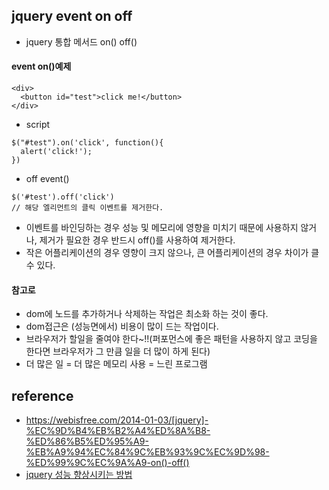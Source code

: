 ## jquery event on off
- jquery 통합 메서드 on() off()

#### event on()예제
   
```
<div>
  <button id="test">click me!</button>
</div>
```
  
- script   
```
$("#test").on('click', function(){
  alert('click!');
}) 
```
- off event()  
  
```
$('#test').off('click')
// 해당 엘리먼트의 클릭 이벤트를 제거한다. 
```  
  
- 이벤트를 바인딩하는 경우 성능 및 메모리에 영향을 미치기 때문에 사용하지 않거나, 제거가 필요한 경우 반드시 off()를 사용하여 제거한다. 
- 작은 어플리케이션의 경우 영향이 크지 않으나, 큰 어플리케이션의 경우 차이가 클 수 있다. 

#### 참고로
- dom에 노드를 추가하거나 삭제하는 작업은 최소화 하는 것이 좋다. 
- dom접근은 (성능면에서) 비용이 많이 드는 작업이다. 
- 브라우저가 할일을 줄여야 한다~!!(퍼포먼스에 좋은 패턴을 사용하지 않고 코딩을 한다면 브라우저가 그 만큼 일을 더 많이 하게 된다) 
- 더 많은 일 = 더 많은 메모리 사용 = 느린 프로그램 
  
  
## reference
- https://webisfree.com/2014-01-03/[jquery]-%EC%9D%B4%EB%B2%A4%ED%8A%B8-%ED%86%B5%ED%95%A9-%EB%A9%94%EC%84%9C%EB%93%9C%EC%9D%98-%ED%99%9C%EC%9A%A9-on()-off()
- [jquery 성능 향상시키는 방법](http://codefactory.kr/2011/12/07/jquery-performance-tips-and-tricks/) 
  
